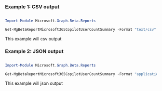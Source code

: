 ### Example 1: CSV output

```powershell

Import-Module Microsoft.Graph.Beta.Reports

Get-MgBetaReportMicrosoft365CopilotUserCountSummary -Format "text/csv"  -Period $periodId 

```
This example will csv output

### Example 2: JSON output

```powershell

Import-Module Microsoft.Graph.Beta.Reports

Get-MgBetaReportMicrosoft365CopilotUserCountSummary -Format "application/json"  -Period $periodId 

```
This example will json output

